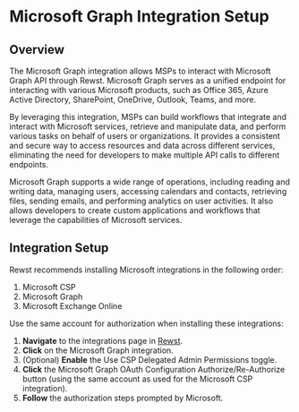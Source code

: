 # Microsoft Graph Integration Setup

## Overview

The Microsoft Graph integration allows MSPs to interact with Microsoft Graph API through Rewst. Microsoft Graph serves as a unified endpoint for interacting with various Microsoft products, such as Office 365, Azure Active Directory, SharePoint, OneDrive, Outlook, Teams, and more.

By leveraging this integration, MSPs can build workflows that integrate and interact with Microsoft services, retrieve and manipulate data, and perform various tasks on behalf of users or organizations. It provides a consistent and secure way to access resources and data across different services, eliminating the need for developers to make multiple API calls to different endpoints.

Microsoft Graph supports a wide range of operations, including reading and writing data, managing users, accessing calendars and contacts, retrieving files, sending emails, and performing analytics on user activities. It also allows developers to create custom applications and workflows that leverage the capabilities of Microsoft services.

## Integration Setup

Rewst recommends installing Microsoft integrations in the following order:

1. Microsoft CSP
2. Microsoft Graph
3. Microsoft Exchange Online

Use the same account for authorization when installing these integrations:

1. **Navigate** to the integrations page in [Rewst](https://app.rewst.io/).
2. **Click** on the Microsoft Graph integration.
3. (Optional) **Enable** the Use CSP Delegated Admin Permissions toggle.
4. **Click** the Microsoft Graph OAuth Configuration Authorize/Re-Authorize button (using the same account as used for the Microsoft CSP integration).
5. **Follow** the authorization steps prompted by Microsoft.

